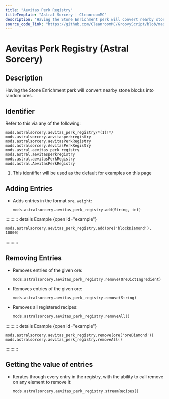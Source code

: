 ```yaml
---
title: "Aevitas Perk Registry"
titleTemplate: "Astral Sorcery | CleanroomMC"
description: "Having the Stone Enrichment perk will convert nearby stone blocks into random ores."
source_code_link: "https://github.com/CleanroomMC/GroovyScript/blob/master/src/main/java/com/cleanroommc/groovyscript/compat/mods/astralsorcery/OreChance.java"
---
```


# Aevitas Perk Registry (Astral Sorcery)

## Description

Having the Stone Enrichment perk will convert nearby stone blocks into random ores.

## Identifier

Refer to this via any of the following:

```groovy:no-line-numbers {1}
mods.astralsorcery.aevitas_perk_registry/*(1)!*/
mods.astralsorcery.aevitasperkregistry
mods.astralsorcery.aevitasPerkRegistry
mods.astralsorcery.AevitasPerkRegistry
mods.astral.aevitas_perk_registry
mods.astral.aevitasperkregistry
mods.astral.aevitasPerkRegistry
mods.astral.AevitasPerkRegistry
```

1. This identifier will be used as the default for examples on this page

## Adding Entries

- Adds entries in the format `ore`, `weight`:

    ```groovy:no-line-numbers
    mods.astralsorcery.aevitas_perk_registry.add(String, int)
    ```

:::::::::: details Example {open id="example"}
```groovy:no-line-numbers
mods.astralsorcery.aevitas_perk_registry.add(ore('blockDiamond'), 10000)
```

::::::::::

## Removing Entries

- Removes entries of the given ore:

    ```groovy:no-line-numbers
    mods.astralsorcery.aevitas_perk_registry.remove(OreDictIngredient)
    ```

- Removes entries of the given ore:

    ```groovy:no-line-numbers
    mods.astralsorcery.aevitas_perk_registry.remove(String)
    ```

- Removes all registered recipes:

    ```groovy:no-line-numbers
    mods.astralsorcery.aevitas_perk_registry.removeAll()
    ```

:::::::::: details Example {open id="example"}
```groovy:no-line-numbers
mods.astralsorcery.aevitas_perk_registry.remove(ore('oreDiamond'))
mods.astralsorcery.aevitas_perk_registry.removeAll()
```

::::::::::

## Getting the value of entries

- Iterates through every entry in the registry, with the ability to call remove on any element to remove it:

    ```groovy:no-line-numbers
    mods.astralsorcery.aevitas_perk_registry.streamRecipes()
    ```
